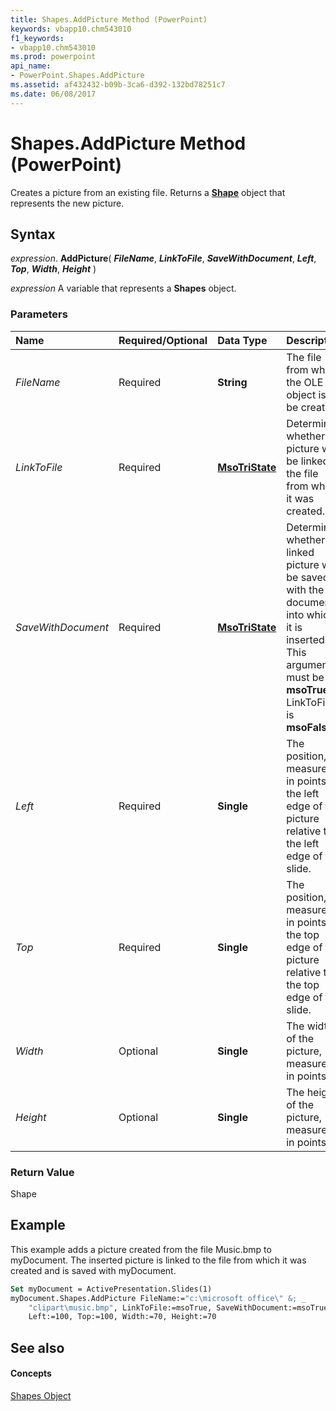 ```yaml
---
title: Shapes.AddPicture Method (PowerPoint)
keywords: vbapp10.chm543010
f1_keywords:
- vbapp10.chm543010
ms.prod: powerpoint
api_name:
- PowerPoint.Shapes.AddPicture
ms.assetid: af432432-b09b-3ca6-d392-132bd78251c7
ms.date: 06/08/2017
---
```



# Shapes.AddPicture Method (PowerPoint)

Creates a picture from an existing file. Returns a **[Shape](shape-object-powerpoint.md)** object that represents the new picture.


## Syntax

 _expression_. **AddPicture**( **_FileName_**, **_LinkToFile_**, **_SaveWithDocument_**, **_Left_**, **_Top_**, **_Width_**, **_Height_** )

 _expression_ A variable that represents a **Shapes** object.


### Parameters



|**Name**|**Required/Optional**|**Data Type**|**Description**|
|:-----|:-----|:-----|:-----|
| _FileName_|Required|**String**|The file from which the OLE object is to be created.|
| _LinkToFile_|Required|**[MsoTriState](http://msdn.microsoft.com/library/2036cfc9-be7d-e05c-bec7-af05e3c3c515%28Office.15%29.aspx)**|Determines whether the picture will be linked to the file from which it was created.|
| _SaveWithDocument_|Required|**[MsoTriState](http://msdn.microsoft.com/library/2036cfc9-be7d-e05c-bec7-af05e3c3c515%28Office.15%29.aspx)**|Determines whether the linked picture will be saved with the document into which it is inserted. This argument must be **msoTrue** if LinkToFile is **msoFalse**.|
| _Left_|Required|**Single**|The position, measured in points, of the left edge of the picture relative to the left edge of the slide.|
| _Top_|Required|**Single**|The position, measured in points, of the top edge of the picture relative to the top edge of the slide.|
| _Width_|Optional|**Single**|The width of the picture, measured in points.|
| _Height_|Optional|**Single**|The height of the picture, measured in points.|

### Return Value

Shape


## Example

This example adds a picture created from the file Music.bmp to myDocument. The inserted picture is linked to the file from which it was created and is saved with myDocument.


```vb
Set myDocument = ActivePresentation.Slides(1) 
myDocument.Shapes.AddPicture FileName:="c:\microsoft office\" &; _ 
    "clipart\music.bmp", LinkToFile:=msoTrue, SaveWithDocument:=msoTrue, _ 
    Left:=100, Top:=100, Width:=70, Height:=70
```


## See also


#### Concepts


[Shapes Object](shapes-object-powerpoint.md)

